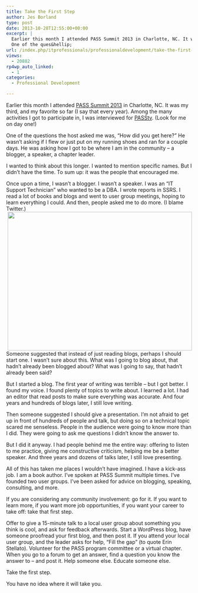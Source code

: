 ```yaml
---
title: Take the First Step
author: Jes Borland
type: post
date: 2013-10-28T12:55:00+00:00
excerpt: |
  Earlier this month I attended PASS Summit 2013 in Charlotte, NC. It was my third, and my favorite so far (I say that every year). Among the many activities I got to participate in, I was interviewed for PASStv. (Look for me on day one!)
  One of the ques&hellip;
url: /index.php/itprofessionals/professionaldevelopment/take-the-first-step/
views:
  - 20882
rp4wp_auto_linked:
  - 1
categories:
  - Professional Development

---
```

Earlier this month I attended [PASS Summit 2013][1] in Charlotte, NC. It was my third, and my favorite so far (I say that every year). Among the many activities I got to participate in, I was interviewed for [PASStv][2]. (Look for me on day one!)

One of the questions the host asked me was, “How did you get here?” He wasn’t asking if I flew or just put on my running shoes and ran for a couple days. He was asking how I got to be where I am in the community – a blogger, a speaker, a chapter leader.

I wanted to think about this longer. I wanted to mention specific names. But I didn’t have the time. To sum up: it was the people that encouraged me.

Once upon a time, I wasn’t a blogger. I wasn’t a speaker. I was an “IT Support Technician” who wanted to be a DBA. I wrote reports in SSRS. I read a lot of books and blogs and went to user group meetings, hoping to learn everything I could. And then, people asked me to do more. (I blame Twitter.) <img style="float: right;" src="/wp-content/uploads/users/grrlgeek/caution steep steps.jpg?mtime=1382901504" alt="" width="500" height="375" />

Someone suggested that instead of just reading blogs, perhaps I should start one. I wasn’t sure about this. What was I going to blog about, that hadn’t already been blogged about? What was I going to say, that hadn’t already been said?

But I started a blog. The first year of writing was terrible – but I got better. I found my voice. I found plenty of topics to write about. I learned a lot. I had an editor that read posts to make sure everything was accurate. And four years and hundreds of blogs later, I still love writing.

Then someone suggested I should give a presentation. I’m not afraid to get up in front of hundreds of people and talk, but doing so on a technical topic scared me senseless. People in the audience were going to know more than I did. They were going to ask me questions I didn’t know the answer to.

But I did it anyway. I had people behind me the entire way: offering to listen to me practice, giving me constructive criticism, helping me be a better speaker. And three years and dozens of talks later, I still love presenting.

All of this has taken me places I wouldn’t have imagined. I have a kick-ass job. I am a book author. I’ve spoken at PASS Summit multiple times. I’ve founded two user groups. I’ve been asked for advice on blogging, speaking, consulting, and more.

If you are considering any community involvement: go for it. If you want to learn more, if you want more job opportunities, if you want your career to take off: take that first step.

Offer to give a 15-minute talk to a local user group about something you think is cool, and ask for feedback afterwards. Start a WordPress blog, have someone proofread your first blog, and then post it. If you attend your local user group, and the leader asks for help, “Fill the gap” (to quote Erin Stellato). Volunteer for the PASS program committee or a virtual chapter. When you go to a forum to get an answer, find a question you know the answer to – and post it. Help someone else. Educate someone else.

Take the first step.

You have no idea where it will take you.

 [1]: http://www.sqlpass.org/summit/2013
 [2]: http://www.sqlpass.org/summit/2013/PASStv.aspx